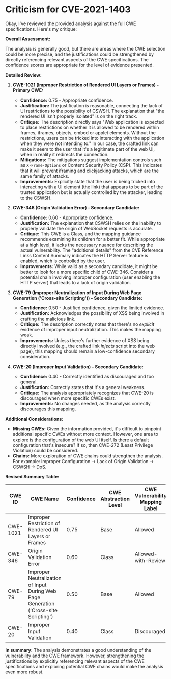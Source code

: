 # Criticism for CVE-2021-1403

Okay, I've reviewed the provided analysis against the full CWE specifications. Here's my critique:

**Overall Assessment:**

The analysis is generally good, but there are areas where the CWE selection could be more precise, and the justifications could be strengthened by directly referencing relevant aspects of the CWE specifications. The confidence scores are appropriate for the level of evidence presented.

**Detailed Review:**

1.  **CWE-1021 (Improper Restriction of Rendered UI Layers or Frames) - Primary CWE:**

    *   **Confidence:** 0.75 - Appropriate confidence.
    *   **Justification:** The justification is reasonable, connecting the lack of UI restrictions to the possibility of CSWSH. The explanation that "the rendered UI isn't properly isolated" is on the right track.
    *   **Critique:** The description directly says "Web application is expected to place restrictions on whether it is allowed to be rendered within frames, iframes, objects, embed or applet elements. Without the restrictions, users can be tricked into interacting with the application when they were not intending to." In our case, the crafted link can make it seem to the user that it's a legitimate part of the web UI, when in reality it redirects the connection.
    *   **Mitigations:** The mitigations suggest implementation controls such as `X-Frame-Options` or Content Security Policy (CSP). This indicates that it will prevent iframing and clickjacking attacks, which are the same family of attacks.
    *   **Improvements:**  Explicitly state that the user is being tricked into interacting with a UI element (the link) that appears to be part of the trusted application but is actually controlled by the attacker, leading to the CSWSH.

2.  **CWE-346 (Origin Validation Error) - Secondary Candidate:**

    *   **Confidence:** 0.60 - Appropriate confidence.
    *   **Justification:**  The explanation that CSWSH relies on the inability to properly validate the origin of WebSocket requests is accurate.
    *   **Critique:** This CWE is a Class, and the mapping guidance recommends examining its children for a better fit. While appropriate at a high level, it lacks the necessary nuance for describing the actual vulnerability.  The "additional details" from the CVE Reference Links Content Summary indicates the HTTP Server feature is enabled, which is controlled by the user.
    *   **Improvements:** While valid as a secondary candidate, it might be better to look for a more specific child of CWE-346.  Consider a potential chain involving improper configuration (user enabling the HTTP server) that leads to a lack of origin validation.

3.  **CWE-79 (Improper Neutralization of Input During Web Page Generation ('Cross-site Scripting')) - Secondary Candidate:**

    *   **Confidence:** 0.50 - Justified confidence, given the limited evidence.
    *   **Justification:** Acknowledges the possibility of XSS being involved in crafting the malicious link.
    *   **Critique:**  The description correctly notes that there's no *explicit* evidence of improper input neutralization. This makes the mapping weak.
    *   **Improvements:** Unless there's further evidence of XSS being directly involved (e.g., the crafted link *injects* script into the web page), this mapping should remain a low-confidence secondary consideration.

4.  **CWE-20 (Improper Input Validation) - Secondary Candidate:**

    *   **Confidence:** 0.40 - Correctly identified as discouraged and too general.
    *   **Justification:** Correctly states that it's a general weakness.
    *   **Critique:** The analysis appropriately recognizes that CWE-20 is discouraged when more specific CWEs exist.
    *   **Improvements:** No changes needed, as the analysis correctly discourages this mapping.

**Additional Considerations:**

*   **Missing CWEs:** Given the information provided, it's difficult to pinpoint additional specific CWEs without more context. However, one area to explore is the configuration of the web UI itself. Is there a default configuration that's insecure? If so, then CWE-272 (Least Privilege Violation) could be considered.
*   **Chains:** More exploration of CWE chains could strengthen the analysis. For example: Improper Configuration -> Lack of Origin Validation -> CSWSH -> DoS.

**Revised Summary Table:**

| CWE ID | CWE Name | Confidence | CWE Abstraction Level | CWE Vulnerability Mapping Label | CWE-Vulnerability Mapping Notes |
|---|---|---|---|---|---|
| CWE-1021 | Improper Restriction of Rendered UI Layers or Frames | 0.75 | Base | Allowed | Primary CWE |
| CWE-346 | Origin Validation Error | 0.60 | Class | Allowed-with-Review | Secondary Candidate |
| CWE-79 | Improper Neutralization of Input During Web Page Generation ('Cross-site Scripting') | 0.50 | Base | Allowed | Secondary Candidate |
| CWE-20 | Improper Input Validation | 0.40 | Class | Discouraged | Secondary Candidate |

**In summary:** The analysis demonstrates a good understanding of the vulnerability and the CWE framework. However, strengthening the justifications by explicitly referencing relevant aspects of the CWE specifications and exploring potential CWE chains would make the analysis even more robust.